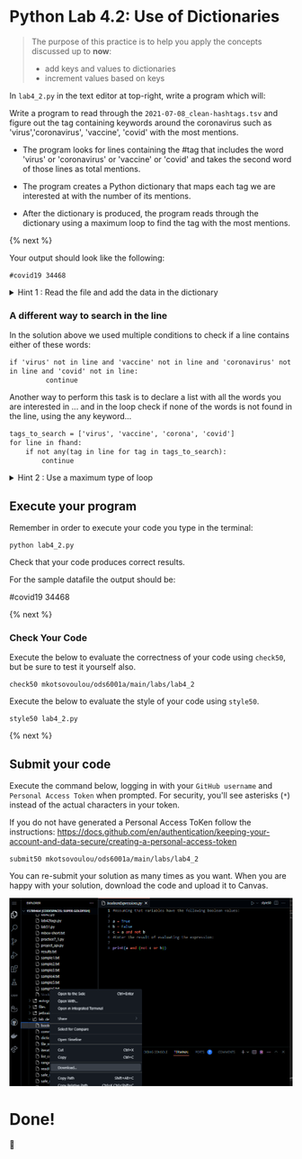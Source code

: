 # Python Lab 4.2: Use of Dictionaries

> The purpose of this practice is to help you apply the concepts discussed up to **now**: 
>
> - add keys and values to dictionaries
> - increment values based on keys

In `lab4_2.py` in the text editor at top-right, write a program which will:

Write a program to read through the `2021-07-08_clean-hashtags.tsv` and figure out the tag containing keywords around the coronavirus such as 'virus','coronavirus', 'vaccine', 'covid' with the most mentions. 

- The program looks for lines containing the #tag that includes the word 'virus' or 'coronavirus' or 'vaccine' or 'covid' and takes the second word of those lines as total mentions.

- The program creates a Python dictionary that maps each tag we are interested at with the number of its mentions. 

- After the dictionary is produced, the program reads through the dictionary using a maximum loop to find the tag with the most mentions.

{% next %}


Your output should look like the following:
```
#covid19 34468

```
<details> 
<summary>
Hint 1 : Read the file and add the data in the dictionary
</summary>

```

fhand = open('2021-07-08_clean-hashtags.tsv', 'r')
virustags = {}

for line in fhand:
    if 'virus' not in line and 'vaccine' not in line and 'coronavirus' not in line and 'covid' not in line:
         continue
    tag = line.split()[0]
    tagmentions = line.split()[1]
    virustags[tag] = virustags.get(tag, 0) + int(tagmentions)

```
</details> 

### A different way to search in the line
In the solution above we used multiple conditions to check if a line contains either of these words:

```
if 'virus' not in line and 'vaccine' not in line and 'coronavirus' not in line and 'covid' not in line:
         continue
```

Another way to perform this task is to declare a list with all the words you are interested in ...
and in the loop check if none of the words is not found in the line, using the any keyword...

```
tags_to_search = ['virus', 'vaccine', 'corona', 'covid']
for line in fhand:
    if not any(tag in line for tag in tags_to_search):
        continue

 ```   

<details> 
<summary>
Hint 2 : Use a maximum type of loop
</summary>


```
# initialize the most mentioned tag to None
max_tag = None

# initialize the most mentions to Zero
max_mentions = 0

# loop through every tag in the dictionary
for tag in virustags:
    # if the value (mentions) in the currect tag is greater that what was the previous max_mentions
    if virustags[tag] > max_mentions:
        # keep this tag name to the max_tag variable
        max_tag = tag
        # set the max_mentions to this number
        max_mentions = virustags[tag]

# When the loop exits print the tag that you found!
print(max_tag, max_mentions)

```
</details> 

## Execute your program 

Remember in order to execute your code you type in the terminal:
```
python lab4_2.py
```

Check that your code produces correct results. 

For the sample datafile the output should be:

#covid19 34468

{% next %}

### Check Your Code

Execute the below to evaluate the correctness of your code using `check50`, but be sure to test it yourself also.


```
check50 mkotsovoulou/ods6001a/main/labs/lab4_2
```

Execute the below to evaluate the style of your code using `style50`.

```
style50 lab4_2.py
```

{% next %}

## Submit your code

Execute the command below, logging in with your `GitHub username` and `Personal Access Token` when prompted. For security, you'll see asterisks (`*`) instead of the actual characters in your token. 

If you do not have generated a Personal Access ToKen follow the instructions: 
https://docs.github.com/en/authentication/keeping-your-account-and-data-secure/creating-a-personal-access-token

```
submit50 mkotsovoulou/ods6001a/main/labs/lab4_2
```

You can re-submit your solution as many times as you want.
When you are happy with your solution, download the code and upload it to Canvas.

![Image of download](download.png)


# Done!
:tada: